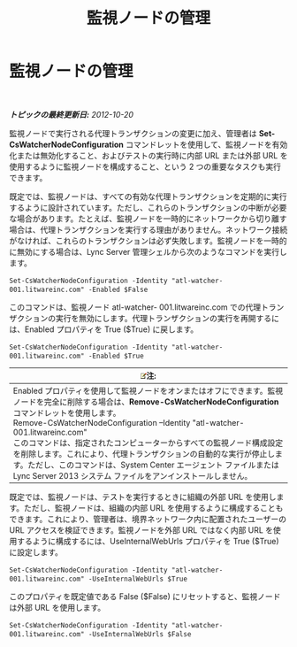 ﻿---
title: 監視ノードの管理
TOCTitle: 監視ノードの管理
ms:assetid: 66deaf49-a71f-4a6e-ada0-ea8b688ee921
ms:mtpsurl: https://technet.microsoft.com/ja-jp/library/JJ688078(v=OCS.15)
ms:contentKeyID: 49886982
ms.date: 05/19/2016
mtps_version: v=OCS.15
ms.translationtype: HT
---

# 監視ノードの管理

 

_**トピックの最終更新日:** 2012-10-20_

監視ノードで実行される代理トランザクションの変更に加え、管理者は **Set-CsWatcherNodeConfiguration** コマンドレットを使用して、監視ノードを有効化または無効化すること、およびテストの実行時に内部 URL または外部 URL を使用するように監視ノードを構成すること、という 2 つの重要なタスクも実行できます。

既定では、監視ノードは、すべての有効な代理トランザクションを定期的に実行するように設計されています。ただし、これらのトランザクションの中断が必要な場合があります。たとえば、監視ノードを一時的にネットワークから切り離す場合は、代理トランザクションを実行する理由がありません。ネットワーク接続がなければ、これらのトランザクションは必ず失敗します。監視ノードを一時的に無効にする場合は、Lync Server 管理シェルから次のようなコマンドを実行します。

    Set-CsWatcherNodeConfiguration -Identity "atl-watcher-001.litwareinc.com" -Enabled $False

このコマンドは、監視ノード atl-watcher- 001.litwareinc.com での代理トランザクションの実行を無効にします。代理トランザクションの実行を再開するには、Enabled プロパティを True ($True) に戻します。

    Set-CsWatcherNodeConfiguration -Identity "atl-watcher-001.litwareinc.com" -Enabled $True

<table>
<thead>
<tr class="header">
<th><img src="images/Gg412781.note(OCS.15).gif" title="note" alt="note" />注:</th>
</tr>
</thead>
<tbody>
<tr class="odd">
<td>Enabled プロパティを使用して監視ノードをオンまたはオフにできます。監視ノードを完全に削除する場合は、<strong>Remove-CsWatcherNodeConfiguration</strong> コマンドレットを使用します。<br />
Remove-CsWatcherNodeConfiguration –Identity &quot;atl-watcher-001.litwareinc.com&quot;<br />
このコマンドは、指定されたコンピューターからすべての監視ノード構成設定を削除します。これにより、代理トランザクションの自動的な実行が停止します。ただし、このコマンドは、System Center エージェント ファイルまたは Lync Server 2013 システム ファイルをアンインストールしません。</td>
</tr>
</tbody>
</table>


既定では、監視ノードは、テストを実行するときに組織の外部 URL を使用します。ただし、監視ノードは、組織の内部 URL を使用するように構成することもできます。これにより、管理者は、境界ネットワーク内に配置されたユーザーの URL アクセスを検証できます。監視ノードを外部 URL ではなく内部 URL を使用するように構成するには、UseInternalWebUrls プロパティを True ($True) に設定します。

    Set-CsWatcherNodeConfiguration -Identity "atl-watcher-001.litwareinc.com" -UseInternalWebUrls $True

このプロパティを既定値である False ($False) にリセットすると、監視ノードは外部 URL を使用します。

    Set-CsWatcherNodeConfiguration -Identity "atl-watcher-001.litwareinc.com" -UseInternalWebUrls $False

